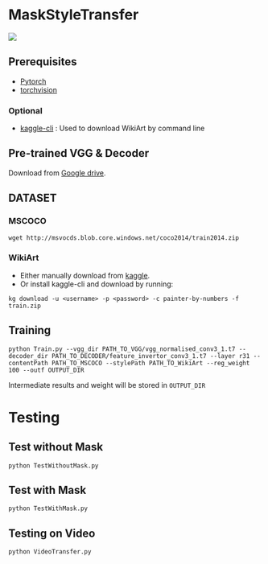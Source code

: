 # MaskStyleTransfer

![](teaser.gif)

## Prerequisites
- [Pytorch](http://pytorch.org/)
- [torchvision](https://github.com/pytorch/vision)
### Optional
- [kaggle-cli](https://github.com/floydwch/kaggle-cli) : Used to download WikiArt by command line

## Pre-trained VGG & Decoder
Download from [Google drive](https://drive.google.com/file/d/1REga1z1rKezQtBebIZ86_iNR-mxum-KB/view?usp=sharing).

## DATASET
### MSCOCO
```
wget http://msvocds.blob.core.windows.net/coco2014/train2014.zip
```
### WikiArt
- Either manually download from [kaggle](https://www.kaggle.com/c/painter-by-numbers).
- Or install kaggle-cli and download by running:
```
kg download -u <username> -p <password> -c painter-by-numbers -f train.zip
```

## Training

```
python Train.py --vgg_dir PATH_TO_VGG/vgg_normalised_conv3_1.t7 --decoder_dir PATH_TO_DECODER/feature_invertor_conv3_1.t7 --layer r31 --contentPath PATH_TO_MSCOCO --stylePath PATH_TO_WikiArt --reg_weight 100 --outf OUTPUT_DIR
```
Intermediate results and weight will be stored in `OUTPUT_DIR`

# Testing

## Test without Mask
```
python TestWithoutMask.py
```

## Test with Mask
```
python TestWithMask.py
```

## Testing on Video
```
python VideoTransfer.py
```
